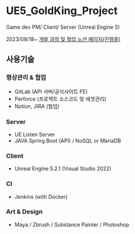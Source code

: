 # UE5_GoldKing_Project
Game dev PM/ Client/ Server (Unreal Engine 5) 



2023/08/18~
[개발 과정 및 협업 노션 페이지(진행중)](https://gainful-pineapple-5a6.notion.site/GoldKing-c23451b759cf410eb841016374e2bbb7?pvs=4)


## 사용기술
### 형상관리 & 협업 
  - GitLab (API 서버/공식사이트 FE)
  - Perforce (프로젝트 소스코드 및 에셋관리)
  - Notion, JIRA (협업)
  
### Server
  - UE Listen Server 
  - JAVA Spring Boot (API) / NoSQL or MariaDB

### Client
  - Unreal Engine 5.2.1 (Visual Studio 2022)
###  CI
  - Jenkins (with Docker)

### Art & Design 
  - Maya / Zbrush / Substance Painter / Photoshop